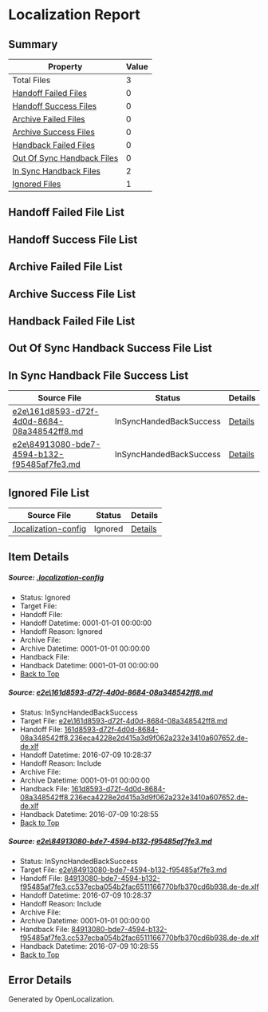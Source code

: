 # <a name='report-top'></a> Localization Report

## Summary
 Property | Value 
 -------- | ----- 
 Total Files | 3
[ Handoff Failed Files ](#handoff-failed-list)| 0
[ Handoff Success Files ](#handoff-success-list)| 0
[ Archive Failed Files ](#archive-failed-list)| 0
[ Archive Success Files ](#archive-success-list)| 0
[ Handback Failed Files ](#handback-failed-list)| 0
[ Out Of Sync Handback Files ](#outofsync-handback-success-list)| 0
[ In Sync Handback Files ](#insync-handback-success-list)| 2
[ Ignored Files ](#ignored-list)| 1

## <a name='handoff-failed-list'></a> Handoff Failed File List

## <a name='handoff-success-list'></a> Handoff Success File List

## <a name='archive-failed-list'></a> Archive Failed File List

## <a name='archive-success-list'></a> Archive Success File List

## <a name='handback-failed-list'></a> Handback Failed File List

## <a name='outofsync-handback-success-list'></a> Out Of Sync Handback Success File List

## <a name='insync-handback-success-list'></a> In Sync Handback File Success List
 Source File | Status | Details 
 ----------- | ------ | ------- 
 [e2e\161d8593-d72f-4d0d-8684-08a348542ff8.md](https://github.com/OpenLocalizationTestOrg/oltest/blob/926c02d3d37359145f793277b493f352aba0e317/e2e/161d8593-d72f-4d0d-8684-08a348542ff8.md) | InSyncHandedBackSuccess | [Details](#928f464c3dc45af6a0bda4ec29803238db646c361)
 [e2e\84913080-bde7-4594-b132-f95485af7fe3.md](https://github.com/OpenLocalizationTestOrg/oltest/blob/926c02d3d37359145f793277b493f352aba0e317/e2e/84913080-bde7-4594-b132-f95485af7fe3.md) | InSyncHandedBackSuccess | [Details](#a6eafc6ed0e6235c667c8ba45b92ac6ad9b1f04a2)

## <a name='ignored-list'></a> Ignored File List
 Source File | Status | Details 
 ----------- | ------ | ------- 
 [.localization-config](https://github.com/OpenLocalizationTestOrg/oltest/blob/926c02d3d37359145f793277b493f352aba0e317/.localization-config) | Ignored | [Details](#3d4f252ac210baf56311d7e97dcc2db10974dbd20)

## Item Details
##### <a name='3d4f252ac210baf56311d7e97dcc2db10974dbd20'></a> Source: [.localization-config](https://github.com/OpenLocalizationTestOrg/oltest/blob/926c02d3d37359145f793277b493f352aba0e317/.localization-config)
* Status: Ignored
* Target File: 
* Handoff File: 
* Handoff Datetime: 0001-01-01 00:00:00
* Handoff Reason: Ignored
* Archive File: 
* Archive Datetime: 0001-01-01 00:00:00
* Handback File: 
* Handback Datetime: 0001-01-01 00:00:00
* [Back to Top](#report-top)

##### <a name='928f464c3dc45af6a0bda4ec29803238db646c361'></a> Source: [e2e\161d8593-d72f-4d0d-8684-08a348542ff8.md](https://github.com/OpenLocalizationTestOrg/oltest/blob/926c02d3d37359145f793277b493f352aba0e317/e2e/161d8593-d72f-4d0d-8684-08a348542ff8.md)
* Status: InSyncHandedBackSuccess
* Target File: [e2e\161d8593-d72f-4d0d-8684-08a348542ff8.md](https://github.com/OpenLocalizationTestOrg/oltest-dede-fly/blob/f4bd20ad97b49a3cca985616755de838b31dfde1/e2e/161d8593-d72f-4d0d-8684-08a348542ff8.md)
* Handoff File: [161d8593-d72f-4d0d-8684-08a348542ff8.236eca4228e2d415a3d9f062a232e3410a607652.de-de.xlf](https://github.com/OpenLocalizationTestOrg/olhandoff-e2e/blob/04e221be277e7914fb40899eddc78e5e0520963c/ol-handoff/OpenLocalizationTestOrg/oltest-dede-fly/ci/high/161d8593-d72f-4d0d-8684-08a348542ff8.236eca4228e2d415a3d9f062a232e3410a607652.de-de.xlf)
* Handoff Datetime: 2016-07-09 10:28:37
* Handoff Reason: Include
* Archive File: 
* Archive Datetime: 0001-01-01 00:00:00
* Handback File: [161d8593-d72f-4d0d-8684-08a348542ff8.236eca4228e2d415a3d9f062a232e3410a607652.de-de.xlf](https://github.com/OpenLocalizationTestOrg/olhandback-e2e/blob/ecbaee014df6eefea12355f423bad1dab7b2bafd/ol-handback/OpenLocalizationTestOrg/oltest-dede-fly/ci/high/161d8593-d72f-4d0d-8684-08a348542ff8.236eca4228e2d415a3d9f062a232e3410a607652.de-de.xlf)
* Handback Datetime: 2016-07-09 10:28:55
* [Back to Top](#report-top)

##### <a name='a6eafc6ed0e6235c667c8ba45b92ac6ad9b1f04a2'></a> Source: [e2e\84913080-bde7-4594-b132-f95485af7fe3.md](https://github.com/OpenLocalizationTestOrg/oltest/blob/926c02d3d37359145f793277b493f352aba0e317/e2e/84913080-bde7-4594-b132-f95485af7fe3.md)
* Status: InSyncHandedBackSuccess
* Target File: [e2e\84913080-bde7-4594-b132-f95485af7fe3.md](https://github.com/OpenLocalizationTestOrg/oltest-dede-fly/blob/f4bd20ad97b49a3cca985616755de838b31dfde1/e2e/84913080-bde7-4594-b132-f95485af7fe3.md)
* Handoff File: [84913080-bde7-4594-b132-f95485af7fe3.cc537ecba054b2fac6511166770bfb370cd6b938.de-de.xlf](https://github.com/OpenLocalizationTestOrg/olhandoff-e2e/blob/04e221be277e7914fb40899eddc78e5e0520963c/ol-handoff/OpenLocalizationTestOrg/oltest-dede-fly/ci/high/84913080-bde7-4594-b132-f95485af7fe3.cc537ecba054b2fac6511166770bfb370cd6b938.de-de.xlf)
* Handoff Datetime: 2016-07-09 10:28:37
* Handoff Reason: Include
* Archive File: 
* Archive Datetime: 0001-01-01 00:00:00
* Handback File: [84913080-bde7-4594-b132-f95485af7fe3.cc537ecba054b2fac6511166770bfb370cd6b938.de-de.xlf](https://github.com/OpenLocalizationTestOrg/olhandback-e2e/blob/ecbaee014df6eefea12355f423bad1dab7b2bafd/ol-handback/OpenLocalizationTestOrg/oltest-dede-fly/ci/high/84913080-bde7-4594-b132-f95485af7fe3.cc537ecba054b2fac6511166770bfb370cd6b938.de-de.xlf)
* Handback Datetime: 2016-07-09 10:28:55
* [Back to Top](#report-top)


## Error Details

Generated by OpenLocalization.
